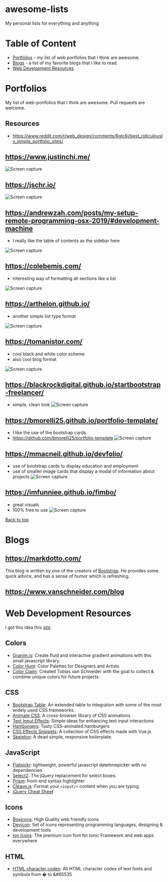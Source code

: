 # awesome-lists
My personal lists for everything and anything

# Table of Content
* [Portfolios](#portfolios) - my list of web portfolios that I think are awesome.
* [Blogs](#blogs) - a list of my favorite blogs that I like to read.
* [Web Development Resources](#web-development-resources)


# Portfolios
My list of web-portfolios that I think are awesome. Pull requests are welcome.

## Resources
* https://www.reddit.com/r/web_design/comments/6glc6i/best_ridiculously_simple_portfolio_sites/

## https://www.justinchi.me/
![Screen capture](img/portfolios/1.png)

## https://jschr.io/
![Screen capture](img/portfolios/2.png)

## https://andrewzah.com/posts/my-setup-remote-programming-osx-2019/#development-machine

* I really like the table of contents as the sidebar here

![Screen capture](img/portfolios/3.png)

## https://colebemis.com/

* interesting way of formatting all sections like a list

![Screen capture](img/portfolios/5.png)

## https://arthelon.github.io/

* another simple list type format

![Screen capture](img/portfolios/6.png)

## https://tomanistor.com/

* cool black and white color scheme
* also cool blog format

![Screen capture](img/portfolios/7.png)

## https://blackrockdigital.github.io/startbootstrap-freelancer/
* simple, clean look
![Screen capture](img/portfolios/8.png)

## https://bmorelli25.github.io/portfolio-template/
* I like the use of the bootstrap cards.
* https://github.com/bmorelli25/portfolio-template
![Screen capture](img/portfolios/9.png)

## https://mmacneil.github.io/devfolio/
* use of bootstrap cards to display education and employment
* use of smaller image cards that display a modal of information about projects
![Screen capture](img/portfolios/10.png)

## https://imfunniee.github.io/fimbo/
* great visuals
* 100% free to use
![Screen capture](img/portfolios/11.png)

[Back to top](#table-of-content)

# Blogs
## https://markdotto.com/
This blog is written by one of the creators of [Bootstrap](https://github.com/twbs/bootstrap). He provides some quick advice, and has a sense of humor which is refreshing.

## https://www.vanschneider.com/blog

# Web Development Resources

I got this idea this [site](https://webdevresources.info/colors).

## Colors
* [Granim.js](https://github.com/sarcadass/granim.js): Create fluid and interactive gradient animations with this small javascript library.
* [Color Hunt](https://colorhunt.co/): Color Palettes for Designers and Artists
* [Color Claim](https://www.vanschneider.com/colors): Created Tobias van Schneider with the goal to collect & combine unique colors for future projects.

## CSS
* [Bootstrap Table](https://github.com/wenzhixin/bootstrap-table): An extended table to integration with some of the most widely used CSS frameworks.
* [Animate CSS](https://github.com/daneden/animate.css): A cross-browser library of CSS animations
* [Text Input Effects](https://tympanus.net/Development/TextInputEffects/index.html): Simple ideas for enhancing text input interactions
* [Hamburgers](https://github.com/jonsuh/hamburgers): Tasty CSS-animated hamburgers
* [CSS Effects Snippets](https://github.com/emilkowalski/css-effects-snippets): A collection of CSS effects made with Vue.js
* [Skeleton](http://getskeleton.com/): A dead simple, responsive boilerplate.

## JavaScript
* [Flatpickr](https://github.com/flatpickr/flatpickr): lightweight, powerful javascript datetimepicker with no dependencies
* [Select2](https://github.com/select2/select2): The jQuery replacement for select boxes.
* [Prism](https://prismjs.com/): front-end syntax highlighter
* [Cleave.js](https://github.com/nosir/cleave.js): Format your ```<input/>``` content when you are typing.
* [jQuery Cheat Sheet](https://websitesetup.org/wp-content/uploads/2017/01/wsu-jquery-cheat-sheet.pdf)

## Icons
* [Boxicons](https://boxicons.com/): High Quality web friendly icons 
* [Devicon](https://github.com/konpa/devicon/): Set of icons representing programming languages, designing & development tools
* [Ion Icons](https://github.com/ionic-team/ionicons): The premium icon font for Ionic Framework and web apps everywhere

## HTML
* [HTML character codes](https://www.rapidtables.com/web/html/html-codes.html): All HTML character codes of text fonts and symbols from &#0; to &#65535


